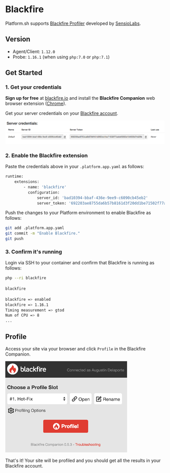 # Blackfire

Platform.sh supports [Blackfire Profiler](https://blackfire.io/)
developed by [SensioLabs](https://sensiolabs.com/).

## Version

* Agent/Client: `1.12.0`
* Probe: `1.16.1` (when using `php:7.0` or `php:7.1`)

## Get Started

### 1. Get your credentials

**Sign up for free** at [blackfire.io](https://blackfire.io/signup) and
install the **Blackfire Companion** web browser extension
([Chrome](https://chrome.google.com/webstore/detail/blackfire-companion/miefikpgahefdbcgoiicnmpbeeomffld)).

Get your server credentials on your [Blackfire
account](https://blackfire.io/account/credentials).

![Blackfire credentials](/images/blackfire-credentials.png)

### 2. Enable the Blackfire extension

Paste the credentials above in your `.platform.app.yaml` as follows:

```bash
runtime:
    extensions:
        - name: 'blackfire'
          configuration:
              server_id: 'bad10394-bbaf-436e-9ee9-c6090cb45eb2'
              server_token: '692203ae8755da6b57b8161d3f20dd1be71502f77adebf3363d164033d74d29b'
```

Push the changes to your Platform environment to enable Blackfire as follows:

```bash
git add .platform.app.yaml
git commit -m "Enable Blackfire."
git push
```

### 3. Confirm it's running

Login via SSH to your container and confirm that Blackfire is running as follows:

```bash
php --ri blackfire

blackfire

blackfire => enabled
blackfire => 1.16.1
Timing measurement => gtod
Num of CPU => 8
...
```

## Profile

Access your site via your browser and click `Profile` in the Blackfire
Companion.

![Blackfire Companion](/images/blackfire-companion.png)

That's it! Your site will be profiled and you should get all the
results in your Blackfire account.
